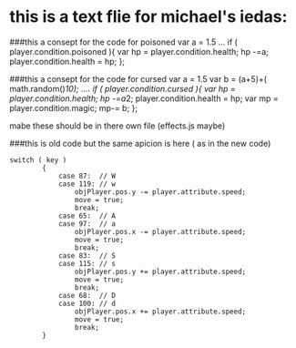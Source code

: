 this is a text flie for michael's iedas:
===

###this a consept for the code for poisoned
var a = 1.5
...
if ( player.condition.poisoned ){
var hp = player.condition.health;
hp -=a;
player.condition.health = hp;
};



###this a consept for the code for cursed
var a = 1.5
var b = (a+5)+( math.random()*10);
....
if ( player.condition.cursed ){
var hp = player.condition.health;
hp -=a*2;
player.condition.health = hp;
var mp = player.condition.magic;
mp-= b;
};

mabe these should be in there own file (effects.js maybe)

###this is old code but the same apicion is here ( as in the new code)

	switch ( key )
			{
				case 87:  // W
				case 119: // w
					objPlayer.pos.y -= player.attribute.speed;
					move = true;
					break;
				case 65:  // A
				case 97:  // a
					objPlayer.pos.x -= player.attribute.speed;
					move = true;
					break;
				case 83:  // S
				case 115: // s
					objPlayer.pos.y += player.attribute.speed;
					move = true;
					break;
				case 68:  // D
				case 100: // d
					objPlayer.pos.x += player.attribute.speed;
					move = true;
					break;
			}